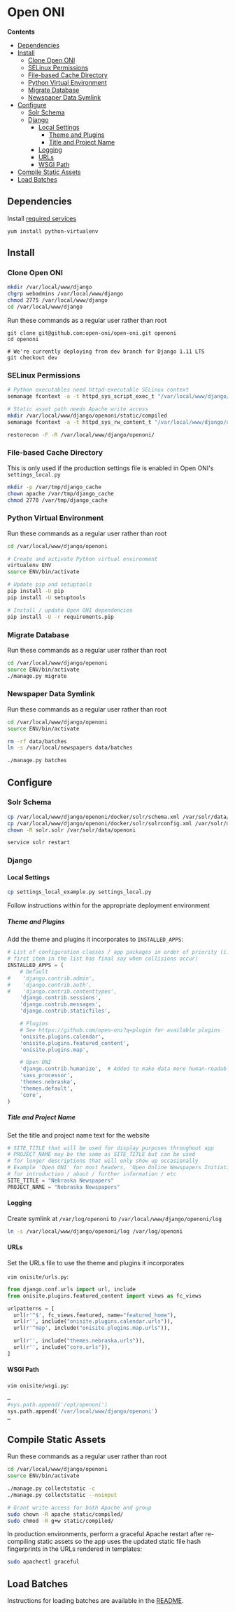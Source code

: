 # Open ONI

**Contents**

- [Dependencies](#dependencies)
- [Install](#install)
    - [Clone Open ONI](#clone-openoni)
    - [SELinux Permissions](#selinux-permissions)
    - [File-based Cache Directory](#file-based-cache-directory)
    - [Python Virtual Environment](#python-virtual-environment)
    - [Migrate Database](#migrate-database)
    - [Newspaper Data Symlink](#newspaper-data-symlink)
- [Configure](#configure)
    - [Solr Schema](#solr-schema)
    - [Django](#django)
        - [Local Settings](#local-settings)
            - [Theme and Plugins](#theme-and-plugins)
            - [Title and Project Name](#title-and-project-name)
        - [Logging](#logging)
        - [URLs](#urls)
        - [WSGI Path](#wsgi-path)
- [Compile Static Assets](#compile-static-assets)
- [Load Batches](#load-batches)


## Dependencies
Install [required services](/docs/services/)

`yum install python-virtualenv`


## Install

### Clone Open ONI

```bash
mkdir /var/local/www/django
chgrp webadmins /var/local/www/django
chmod 2775 /var/local/www/django
cd /var/local/www/django
```

Run these commands as a regular user rather than root
```
git clone git@github.com:open-oni/open-oni.git openoni
cd openoni

# We're currently deploying from dev branch for Django 1.11 LTS
git checkout dev
```

### SELinux Permissions
```bash
# Python executables need httpd-executable SELinux context
semanage fcontext -a -t httpd_sys_script_exec_t "/var/local/www/django/openoni/ENV/lib/python2.7/site-packages/.+\.so"

# Static asset path needs Apache write access
mkdir /var/local/www/django/openoni/static/compiled
semanage fcontext -a -t httpd_sys_rw_content_t "/var/local/www/django/openoni/static/compiled(/.*)?"

restorecon -F -R /var/local/www/django/openoni/
```

### File-based Cache Directory
This is only used if the production settings file is enabled in Open ONI's `settings_local.py`

```bash
mkdir -p /var/tmp/django_cache
chown apache /var/tmp/django_cache
chmod 2770 /var/tmp/django_cache
```

### Python Virtual Environment
Run these commands as a regular user rather than root

```bash
cd /var/local/www/django/openoni

# Create and activate Python virtual environment
virtualenv ENV
source ENV/bin/activate

# Update pip and setuptools
pip install -U pip
pip install -U setuptools

# Install / update Open ONI dependencies
pip install -U -r requirements.pip
```

### Migrate Database
Run these commands as a regular user rather than root

```bash
cd /var/local/www/django/openoni
source ENV/bin/activate
./manage.py migrate
```

### Newspaper Data Symlink
Run these commands as a regular user rather than root

```bash
cd /var/local/www/django/openoni
source ENV/bin/activate

rm -rf data/batches
ln -s /var/local/newspapers data/batches

./manage.py batches
```


## Configure

### Solr Schema
```bash
cp /var/local/www/django/openoni/docker/solr/schema.xml /var/solr/data/openoni/conf/schema.xml
cp /var/local/www/django/openoni/docker/solr/solrconfig.xml /var/solr/data/openoni/conf/solrconfig.xml
chown -R solr.solr /var/solr/data/openoni

service solr restart
```

### Django

#### Local Settings
```bash
cp settings_local_example.py settings_local.py
```

Follow instructions within for the appropriate deployment environment

##### Theme and Plugins
Add the theme and plugins it incorporates to `INSTALLED_APPS`:

```py
# List of configuration classes / app packages in order of priority (i.e., the
# first item in the list has final say when collisions occur)
INSTALLED_APPS = (
    # Default
#    'django.contrib.admin',
#    'django.contrib.auth',
#    'django.contrib.contenttypes',
    'django.contrib.sessions',
    'django.contrib.messages',
    'django.contrib.staticfiles',

    # Plugins
    # See https://github.com/open-oni?q=plugin for available plugins
    'onisite.plugins.calendar',
    'onisite.plugins.featured_content',
    'onisite.plugins.map',

    # Open ONI
    'django.contrib.humanize',  # Added to make data more human-readable
    'sass_processor',
    'themes.nebraska',
    'themes.default',
    'core',
)
```

##### Title and Project Name
Set the title and project name text for the website

```py
# SITE_TITLE that will be used for display purposes throughout app
# PROJECT_NAME may be the same as SITE_TITLE but can be used
# for longer descriptions that will only show up occasionally
# Example 'Open ONI' for most headers, 'Open Online Newspapers Initiative'
# for introduction / about / further information / etc
SITE_TITLE = "Nebraska Newspapers"
PROJECT_NAME = "Nebraska Newspapers"
```


#### Logging
Create symlink at `/var/log/openoni` to `/var/local/www/django/openoni/log`

```bash
ln -s /var/local/www/django/openoni/log /var/log/openoni
```

#### URLs
Set the URLs file to use the theme and plugins it incorporates

`vim onisite/urls.py`:
```python
from django.conf.urls import url, include
from onisite.plugins.featured_content import views as fc_views

urlpatterns = [
  url(r'^$', fc_views.featured, name="featured_home"),
  url(r'', include("onisite.plugins.calendar.urls")),
  url(r'^map', include("onisite.plugins.map.urls")),

  url(r'', include("themes.nebraska.urls")),
  url(r'', include("core.urls")),
]
```

#### WSGI Path
`vim onisite/wsgi.py`:
```python
…
#sys.path.append('/opt/openoni')
sys.path.append('/var/local/www/django/openoni')
…
```


## Compile Static Assets
Run these commands as a regular user rather than root

```bash
cd /var/local/www/django/openoni
source ENV/bin/activate

./manage.py collectstatic -c
./manage.py collectstatic --noinput

# Grant write access for both Apache and group
sudo chown -R apache static/compiled/
sudo chmod -R g+w static/compiled/
```

In production environments, perform a graceful Apache restart after re-compiling static assets so the app uses the updated static file hash fingerprints in the URLs rendered in templates:

```bash
sudo apachectl graceful
```

## Load Batches

Instructions for loading batches are available in the [README](../README.md).
